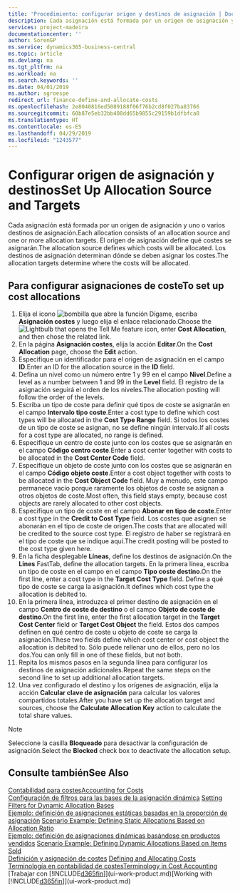 ```yaml
---
title: 'Procedimiento: configurar origen y destinos de asignación | Documentos de Microsoft'
description: Cada asignación está formada por un origen de asignación y uno o varios destinos de asignación. El origen de asignación define qué costes se asignarán. Los destinos de asignación determinan dónde se deben asignar los costes.
services: project-madeira
documentationcenter: ''
author: SorenGP
ms.service: dynamics365-business-central
ms.topic: article
ms.devlang: na
ms.tgt_pltfrm: na
ms.workload: na
ms.search.keywords: ''
ms.date: 04/01/2019
ms.author: sgroespe
redirect_url: finance-define-and-allocate-costs
ms.openlocfilehash: 2e8040816ed5089188f06f76b2cd8f027ba83766
ms.sourcegitcommit: 60b87e5eb32bb408dd65b9855c29159b1dfbfca8
ms.translationtype: HT
ms.contentlocale: es-ES
ms.lasthandoff: 04/29/2019
ms.locfileid: "1243577"
---
```

# <a name="set-up-allocation-source-and-targets"></a><span data-ttu-id="abcae-105">Configurar origen de asignación y destinos</span><span class="sxs-lookup"><span data-stu-id="abcae-105">Set Up Allocation Source and Targets</span></span>
<span data-ttu-id="abcae-106">Cada asignación está formada por un origen de asignación y uno o varios destinos de asignación.</span><span class="sxs-lookup"><span data-stu-id="abcae-106">Each allocation consists of an allocation source and one or more allocation targets.</span></span> <span data-ttu-id="abcae-107">El origen de asignación define qué costes se asignarán.</span><span class="sxs-lookup"><span data-stu-id="abcae-107">The allocation source defines which costs will be allocated.</span></span> <span data-ttu-id="abcae-108">Los destinos de asignación determinan dónde se deben asignar los costes.</span><span class="sxs-lookup"><span data-stu-id="abcae-108">The allocation targets determine where the costs will be allocated.</span></span>  

## <a name="to-set-up-cost-allocations"></a><span data-ttu-id="abcae-109">Para configurar asignaciones de coste</span><span class="sxs-lookup"><span data-stu-id="abcae-109">To set up cost allocations</span></span>  
1.  <span data-ttu-id="abcae-110">Elija el icono ![bombilla que abre la función Dígame](media/ui-search/search_small.png "Dígame que desea hacer"), escriba **Asignación costes** y luego elija el enlace relacionado.</span><span class="sxs-lookup"><span data-stu-id="abcae-110">Choose the ![Lightbulb that opens the Tell Me feature](media/ui-search/search_small.png "Tell me what you want to do") icon, enter **Cost Allocation**, and then chose the related link.</span></span>  
2.  <span data-ttu-id="abcae-111">En la página **Asignación costes**, elija la acción **Editar**.</span><span class="sxs-lookup"><span data-stu-id="abcae-111">On the **Cost Allocation** page, choose the **Edit** action.</span></span>  
3.  <span data-ttu-id="abcae-112">Especifique un identificador para el origen de asignación en el campo **ID**.</span><span class="sxs-lookup"><span data-stu-id="abcae-112">Enter an ID for the allocation source in the **ID** field.</span></span>  
4.  <span data-ttu-id="abcae-113">Defina un nivel como un número entre 1 y 99 en el campo **Nivel**.</span><span class="sxs-lookup"><span data-stu-id="abcae-113">Define a level as a number between 1 and 99 in the **Level** field.</span></span> <span data-ttu-id="abcae-114">El registro de la asignación seguirá el orden de los niveles.</span><span class="sxs-lookup"><span data-stu-id="abcae-114">The allocation posting will follow the order of the levels.</span></span>  
5.  <span data-ttu-id="abcae-115">Escriba un tipo de coste para definir qué tipos de coste se asignarán en el campo **Intervalo tipo coste**.</span><span class="sxs-lookup"><span data-stu-id="abcae-115">Enter a cost type to define which cost types will be allocated in the **Cost Type Range** field.</span></span> <span data-ttu-id="abcae-116">Si todos los costes de un tipo de coste se asignan, no se define ningún intervalo.</span><span class="sxs-lookup"><span data-stu-id="abcae-116">If all costs for a cost type are allocated, no range is defined.</span></span>  
6.  <span data-ttu-id="abcae-117">Especifique un centro de coste junto con los costes que se asignarán en el campo **Código centro coste**.</span><span class="sxs-lookup"><span data-stu-id="abcae-117">Enter a cost center together with costs to be allocated in the **Cost Center Code** field.</span></span>  
7.  <span data-ttu-id="abcae-118">Especifique un objeto de coste junto con los costes que se asignarán en el campo **Código objeto coste**.</span><span class="sxs-lookup"><span data-stu-id="abcae-118">Enter a cost object together with costs to be allocated in the **Cost Object Code** field.</span></span> <span data-ttu-id="abcae-119">Muy a menudo, este campo permanece vacío porque raramente los objetos de coste se asignan a otros objetos de coste.</span><span class="sxs-lookup"><span data-stu-id="abcae-119">Most often, this field stays empty, because cost objects are rarely allocated to other cost objects.</span></span>  
8.  <span data-ttu-id="abcae-120">Especifique un tipo de coste en el campo **Abonar en tipo de coste**.</span><span class="sxs-lookup"><span data-stu-id="abcae-120">Enter a cost type in the **Credit to Cost Type** field.</span></span> <span data-ttu-id="abcae-121">Los costes que asignen se abonarán en el tipo de coste de origen.</span><span class="sxs-lookup"><span data-stu-id="abcae-121">The costs that are allocated will be credited to the source cost type.</span></span> <span data-ttu-id="abcae-122">El registro de haber se registrará en el tipo de coste que se indique aquí.</span><span class="sxs-lookup"><span data-stu-id="abcae-122">The credit posting will be posted to the cost type given here.</span></span>  
9. <span data-ttu-id="abcae-123">En la ficha desplegable **Líneas**, define los destinos de asignación.</span><span class="sxs-lookup"><span data-stu-id="abcae-123">On the **Lines** FastTab, define the allocation targets.</span></span> <span data-ttu-id="abcae-124">En la primera línea, escriba un tipo de coste en el campo en el campo **Tipo coste destino**.</span><span class="sxs-lookup"><span data-stu-id="abcae-124">On the first line, enter a cost type in the **Target Cost Type** field.</span></span> <span data-ttu-id="abcae-125">Define a qué tipo de coste se carga la asignación.</span><span class="sxs-lookup"><span data-stu-id="abcae-125">It defines which cost type the allocation is debited to.</span></span>  
10. <span data-ttu-id="abcae-126">En la primera línea, introduzca el primer destino de asignación en el campo **Centro de coste de destino** o el campo **Objeto de coste de destino**.</span><span class="sxs-lookup"><span data-stu-id="abcae-126">On the first line, enter the first allocation target in the **Target Cost Center** field or **Target Cost Object** the field.</span></span> <span data-ttu-id="abcae-127">Estos dos campos definen en qué centro de coste u objeto de coste se carga la asignación.</span><span class="sxs-lookup"><span data-stu-id="abcae-127">These two fields define which cost center or cost object the allocation is debited to.</span></span> <span data-ttu-id="abcae-128">Sólo puede rellenar uno de ellos, pero no los dos.</span><span class="sxs-lookup"><span data-stu-id="abcae-128">You can only fill in one of these fields, but not both.</span></span>  
11. <span data-ttu-id="abcae-129">Repita los mismos pasos en la segunda línea para configurar los destinos de asignación adicionales.</span><span class="sxs-lookup"><span data-stu-id="abcae-129">Repeat the same steps on the second line to set up additional allocation targets.</span></span>  
12. <span data-ttu-id="abcae-130">Una vez configurado el destino y los orígenes de asignación, elija la acción **Calcular clave de asignación** para calcular los valores compartidos totales.</span><span class="sxs-lookup"><span data-stu-id="abcae-130">After you have set up the allocation target and sources, choose the **Calculate Allocation Key** action to calculate the total share values.</span></span>  

> [!NOTE]  
>  <span data-ttu-id="abcae-131">Seleccione la casilla **Bloqueado** para desactivar la configuración de asignación.</span><span class="sxs-lookup"><span data-stu-id="abcae-131">Select the **Blocked** check box to deactivate the allocation setup.</span></span>  

## <a name="see-also"></a><span data-ttu-id="abcae-132">Consulte también</span><span class="sxs-lookup"><span data-stu-id="abcae-132">See Also</span></span>  
[<span data-ttu-id="abcae-133">Contabilidad para costes</span><span class="sxs-lookup"><span data-stu-id="abcae-133">Accounting for Costs</span></span>](finance-manage-cost-accounting.md)  
 <span data-ttu-id="abcae-134">[Configuración de filtros para las bases de la asignación dinámica](finance-setting-filters-for-dynamic-allocation-bases.md) </span><span class="sxs-lookup"><span data-stu-id="abcae-134">[Setting Filters for Dynamic Allocation Bases](finance-setting-filters-for-dynamic-allocation-bases.md) </span></span>  
 <span data-ttu-id="abcae-135">[Ejemplo: definición de asignaciones estáticas basadas en la proporción de asignación](finance-scenario-example-defining-static-allocations-based-on-allocation-ratio.md) </span><span class="sxs-lookup"><span data-stu-id="abcae-135">[Scenario Example: Defining Static Allocations Based on Allocation Ratio](finance-scenario-example-defining-static-allocations-based-on-allocation-ratio.md) </span></span>  
 <span data-ttu-id="abcae-136">[Ejemplo: definición de asignaciones dinámicas basándose en productos vendidos](finance-scenario-example-defining-dynamic-allocations-based-on-items-sold.md) </span><span class="sxs-lookup"><span data-stu-id="abcae-136">[Scenario Example: Defining Dynamic Allocations Based on Items Sold](finance-scenario-example-defining-dynamic-allocations-based-on-items-sold.md) </span></span>  
 <span data-ttu-id="abcae-137">[Definición y asignación de costes](finance-define-and-allocate-costs.md) </span><span class="sxs-lookup"><span data-stu-id="abcae-137">[Defining and Allocating Costs](finance-define-and-allocate-costs.md) </span></span>  
 [<span data-ttu-id="abcae-138">Terminología en contabilidad de costes</span><span class="sxs-lookup"><span data-stu-id="abcae-138">Terminology in Cost Accounting</span></span>](finance-terminology-in-cost-accounting.md)  
 <span data-ttu-id="abcae-139">[Trabajar con [!INCLUDE[d365fin](includes/d365fin_md.md)]](ui-work-product.md)</span><span class="sxs-lookup"><span data-stu-id="abcae-139">[Working with [!INCLUDE[d365fin](includes/d365fin_md.md)]](ui-work-product.md)</span></span>
